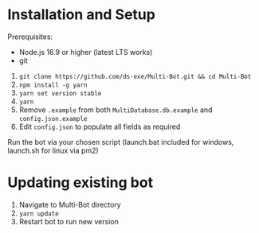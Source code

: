# Installation and Setup

Prerequisites:

-   Node.js 16.9 or higher (latest LTS works)
-   git

1. `git clone https://github.com/ds-exe/Multi-Bot.git && cd Multi-Bot`
2. `npm install -g yarn`
3. `yarn set version stable`
4. `yarn`
5. Remove `.example` from both `MultiDatabase.db.example` and `config.json.example`
6. Edit `config.json` to populate all fields as required

Run the bot via your chosen script (launch.bat included for windows, launch.sh for linux via pm2)

# Updating existing bot

1. Navigate to Multi-Bot directory
2. `yarn update`
3. Restart bot to run new version
